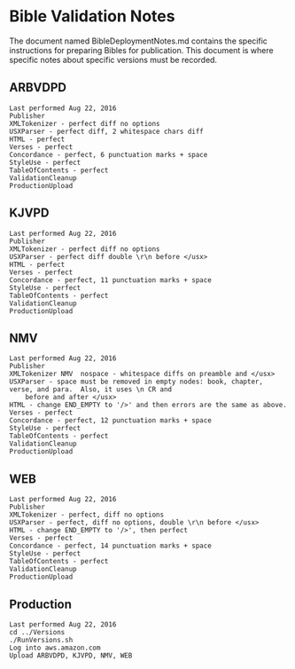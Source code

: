 Bible Validation Notes
======================

The document named BibleDeploymentNotes.md contains the specific instructions for preparing Bibles for
publication.  This document is where specific notes about specific versions must be recorded.

ARBVDPD
-------
 
	Last performed Aug 22, 2016
	Publisher
	XMLTokenizer - perfect diff no options
	USXParser - perfect diff, 2 whitespace chars diff
	HTML - perfect
	Verses - perfect
	Concordance - perfect, 6 punctuation marks + space
	StyleUse - perfect
	TableOfContents - perfect
	ValidationCleanup
	ProductionUpload

KJVPD
-----

	Last performed Aug 22, 2016
	Publisher
	XMLTokenizer - perfect diff no options
	USXParser - perfect diff double \r\n before </usx>
	HTML - perfect
	Verses - perfect
	Concordance - perfect, 11 punctuation marks + space
	StyleUse - perfect
	TableOfContents - perfect
	ValidationCleanup
	ProductionUpload

NMV
---

	Last performed Aug 22, 2016
	Publisher
	XMLTokenizer NMV  nospace - whitespace diffs on preamble and </usx> 
	USXParser - space must be removed in empty nodes: book, chapter, verse, and para.  Also, it uses \n CR and 
		before and after </usx>	
	HTML - change END_EMPTY to '/>' and then errors are the same as above.
	Verses - perfect
	Concordance - perfect, 12 punctuation marks + space
	StyleUse - perfect
	TableOfContents - perfect
	ValidationCleanup
	ProductionUpload

WEB
---

	Last performed Aug 22, 2016
	Publisher	
	XMLTokenizer - perfect, diff no options
	USXParser - perfect, diff no options, double \r\n before </usx>
	HTML - change END_EMPTY to '/>', then perfect
	Verses - perfect
	Concordance - perfect, 14 punctuation marks + space
	StyleUse - perfect
	TableOfContents - perfect
	ValidationCleanup
	ProductionUpload
	
Production
----------

	Last performed Aug 22, 2016
	cd ../Versions
	./RunVersions.sh
	Log into aws.amazon.com
	Upload ARBVDPD, KJVPD, NMV, WEB